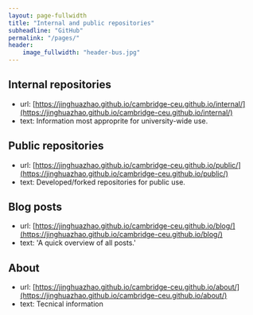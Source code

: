 ```yaml
---
layout: page-fullwidth
title: "Internal and public repositories"
subheadline: "GitHub"
permalink: "/pages/"
header:
    image_fullwidth: "header-bus.jpg"
---
```


## Internal repositories
   - url:  [https://jinghuazhao.github.io/cambridge-ceu.github.io/internal/](https://jinghuazhao.github.io/cambridge-ceu.github.io/internal/)
   - text: Information most approprite for university-wide use.

## Public repositories
   - url:  [https://jinghuazhao.github.io/cambridge-ceu.github.io/public/](https://jinghuazhao.github.io/cambridge-ceu.github.io/public/)
   - text: Developed/forked repositories for public use.

## Blog posts
   - url:  [https://jinghuazhao.github.io/cambridge-ceu.github.io/blog/](https://jinghuazhao.github.io/cambridge-ceu.github.io/blog/)
   - text: 'A quick overview of all posts.'

## About
   - url:  [https://jinghuazhao.github.io/cambridge-ceu.github.io/about/](https://jinghuazhao.github.io/cambridge-ceu.github.io/about/)
   - text: Tecnical information
